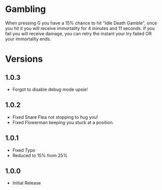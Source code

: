 # Gambling
When pressing G you have a 15% chance to hit "Idle Death Gamble", once you hit it you will receive immortality for 4 minutes and 11 seconds.
If you fail you will receive damage, you can retry the instant your try failed OR your immortality ends.

# Versions

## 1.0.3
* Forgot to disable debug mode upsie!

## 1.0.2
* Fixed Snare Flea not stopping to hug you!
* Fixed Flowerman keeping you stuck at a position.

## 1.0.1
* Fixed Typo
* Reduced to 15% from 25%

## 1.0.0
* Initial Release